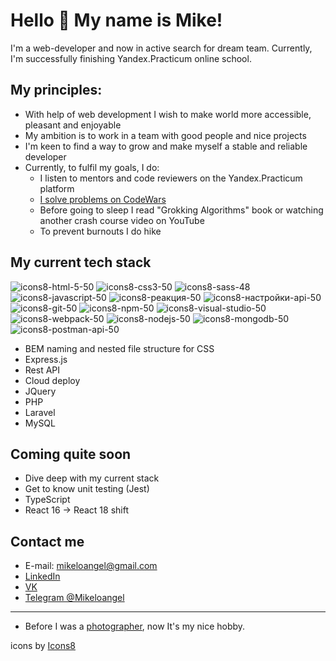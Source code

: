# Hello 👋 My name is Mike!

I'm a web-developer and now in active search for dream team.
Currently, I'm successfully finishing Yandex.Practicum online school.

## My principles:

* With help of web development I wish to make world more accessible, pleasant and enjoyable
* My ambition is to work in a team with good people and nice projects
* I'm keen to find a way to grow and make myself a stable and reliable developer
* Currently, to fulfil my goals, I do:
  * I listen to mentors and code reviewers on the Yandex.Practicum platform
  * [I solve problems on CodeWars](https://www.codewars.com/users/Mikeloangel)
  * Before going to sleep I read "Grokking Algorithms" book or watching another crash course video on YouTube
  * To prevent burnouts I do hike


## My current tech stack

![icons8-html-5-50](https://user-images.githubusercontent.com/103570568/187183677-90f097d3-c1c8-4031-905c-2e8a92305b62.png)
![icons8-css3-50](https://user-images.githubusercontent.com/103570568/187183674-b75e0d95-c514-436e-8b7d-260a6380a378.png)
![icons8-sass-48](https://user-images.githubusercontent.com/103570568/204299309-9fb213f0-5d21-49d8-af0e-dbd1c51e4f94.png)
![icons8-javascript-50](https://user-images.githubusercontent.com/103570568/187183679-34fb2fde-2245-48c6-885c-9372d80aed84.png)
![icons8-реакция-50](https://user-images.githubusercontent.com/103570568/187184585-ed7d834f-073a-46ba-b27b-dfd3457ab795.png)
![icons8-настройки-api-50](https://user-images.githubusercontent.com/103570568/187184581-45d81c14-5036-4ed4-be2a-da1edc58ed72.png)
![icons8-git-50](https://user-images.githubusercontent.com/103570568/187183676-3b485a46-f75e-4d8f-84e4-0a898f2e7e8b.png)
![icons8-npm-50](https://user-images.githubusercontent.com/103570568/187183682-beb8c7f8-08c6-4b32-b64b-1399e74a9f1a.png)
![icons8-visual-studio-50](https://user-images.githubusercontent.com/103570568/187183686-0906af6e-b1f9-4f82-8776-987d015db196.png)
![icons8-webpack-50](https://user-images.githubusercontent.com/103570568/187183688-ec1075de-33ee-41d7-b41e-c9b1877245f0.png)
![icons8-nodejs-50](https://user-images.githubusercontent.com/103570568/187184575-3102d570-a190-44cd-a4d9-6a1e4e133aac.png)
![icons8-mongodb-50](https://user-images.githubusercontent.com/103570568/187184571-eb8899cf-dab9-45a3-a4ea-5c73a6268f61.png)
![icons8-postman-api-50](https://user-images.githubusercontent.com/103570568/187184578-edd8b098-d910-4bab-b669-88c3f08af29e.png)

* BEM naming and nested file structure for CSS
* Express.js
* Rest API
* Cloud deploy
* JQuery
* PHP
* Laravel
* MySQL

## Coming quite soon

* Dive deep with my current stack
* Get to know unit testing (Jest)
* TypeScript
* React 16 -> React 18 shift

## Contact me

* E-mail: [mikeloangel@gmail.com](mailto:mikeloangel@gmail.com)
* [LinkedIn](https://www.linkedin.com/in/mikhail-varushichev/)
* [VK](https://vk.com/mikeloangel)
* [Telegram @Mikeloangel](https://t.me/mikeloangel)

---
* Before I was a [photographer](https://lightformagic.ru/), now It's my nice hobby.

icons by <a target="_blank" href="https://icons8.com">Icons8</a>

